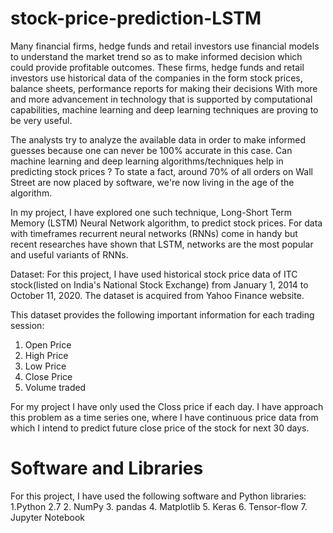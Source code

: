 # stock-price-prediction-LSTM

Many financial firms, hedge funds and retail investors use financial models to understand the market trend so as to make informed decision which could provide profitable outcomes. 
These firms, hedge funds and retail investors use historical data of the companies in the form stock prices, balance sheets, performance reports for making their decisions
With more and more advancement in technology that is supported by computational capabilities, machine learning and deep learning techniques are proving to be very useful.

The analysts try to analyze the available data in order to make informed guesses because one can never be 100% accurate in this case. Can machine learning and deep learning algorithms/techniques help in predicting stock prices ? To state a fact, around 70% of all orders on Wall Street are now placed by software, we're now living in the age of the algorithm. 

In my project, I have explored one such technique, Long-Short Term Memory (LSTM) Neural Network algorithm, to predict stock prices. For data with timeframes recurrent neural networks (RNNs) come in handy but recent researches have shown that LSTM, networks are the most popular and useful variants of RNNs.

Dataset:
For this project, I have used historical stock price data of ITC stock(listed on India's National Stock Exchange) from January 1, 2014 to October 11, 2020. The dataset is acquired from Yahoo Finance website. 

This dataset provides the following important information for each trading session:
1. Open	Price 
2. High Price	
3. Low Price	
4. Close Price	
5. Volume traded

For my project I have only used the Closs price if each day. I have approach this problem as a time series one, where I have continuous price data from which I intend to predict future close price of the stock for next 30 days.

# Software and Libraries
For this project, I have used the following software and Python libraries:
1.Python 2.7
2. NumPy
3. pandas
4. Matplotlib
5. Keras
6. Tensor-flow
7. Jupyter Notebook
